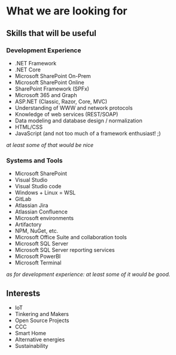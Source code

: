 # What we are looking for

## Skills that will be useful

### Development Experience

- .NET Framework
- .NET Core
- Microsoft SharePoint On-Prem
- Microsoft SharePoint Online
- SharePoint Framework (SPFx)
- Microsoft 365 and Graph
- ASP.NET (Classic, Razor, Core, MVC)
- Understanding of WWW and network protocols
- Knowledge of web services (REST/SOAP)
- Data modeling and database design / normalization
- HTML/CSS
- JavaScript (and not too much of a framework enthusiast! ;)

_at least some of that would be nice_  

### Systems and Tools

- Microsoft SharePoint
- Visual Studio
- Visual Studio code
- Windows + Linux = WSL
- GitLab
- Atlassian Jira
- Atlassian Confluence
- Microsoft environments
- Artifactory
- NPM, NuGet, etc.
- Microsoft Office Suite and collaboration tools
- Microsoft SQL Server
- Microsoft SQL Server reporting services
- Microsoft PowerBI
- Microsoft Terminal

_as for development experience: at least some of it would be good._  

## Interests

- IoT
- Tinkering and Makers
- Open Source Projects
- CCC
- Smart Home
- Alternative energies
- Sustainability
